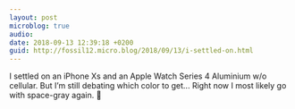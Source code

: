 ```yaml
---
layout: post
microblog: true
audio: 
date: 2018-09-13 12:39:18 +0200
guid: http://fossil12.micro.blog/2018/09/13/i-settled-on.html
---
```

I settled on an iPhone Xs and an Apple Watch Series 4 Aluminium w/o cellular. But I’m still debating which color to get... Right now I most likely go with space-gray again. 🤔
